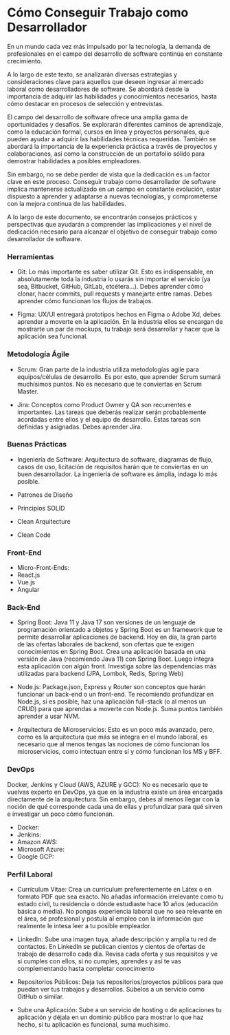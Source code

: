 # Cómo Conseguir Trabajo como Desarrollador

En un mundo cada vez más impulsado por la tecnología, la demanda de profesionales en el campo del desarrollo de software continúa en constante crecimiento.

A lo largo de este texto, se analizarán diversas estrategias y consideraciones clave para aquellos que deseen ingresar al mercado laboral como desarrolladores de software. Se abordará desde la importancia de adquirir las habilidades y conocimientos necesarios, hasta cómo destacar en procesos de selección y entrevistas.

El campo del desarrollo de software ofrece una amplia gama de oportunidades y desafíos. Se explorarán diferentes caminos de aprendizaje, como la educación formal, cursos en línea y proyectos personales, que pueden ayudar a adquirir las habilidades técnicas requeridas. También se abordará la importancia de la experiencia práctica a través de proyectos y colaboraciones, así como la construcción de un portafolio sólido para demostrar habilidades a posibles empleadores.

Sin embargo, no se debe perder de vista que la dedicación es un factor clave en este proceso. Conseguir trabajo como desarrollador de software implica mantenerse actualizado en un campo en constante evolución, estar dispuesto a aprender y adaptarse a nuevas tecnologías, y comprometerse con la mejora continua de las habilidades.

A lo largo de este documento, se encontrarán consejos prácticos y perspectivas que ayudarán a comprender las implicaciones y el nivel de dedicación necesario para alcanzar el objetivo de conseguir trabajo como desarrollador de software.

### Herramientas

* Git: Lo más importante es saber utilizar Git. Esto es indispensable, en absolutamente toda la industria lo usarás sin importar el servicio (ya sea, Bitbucket, GitHub, GitLab, etcétera…). Debes aprender cómo clonar, hacer commits, pull requests y manejarte entre ramas. Debes aprender cómo funcionan los flujos de trabajos.

* Figma: UX/UI entregará prototipos hechos en Figma o Adobe Xd, debes aprender a moverte en la aplicación. En la industria ellos se encargan de mostrarte un par de mockups, tu trabajo será desarrollar y hacer que la aplicación sea funcional.


### Metodología Ágile

* Scrum: Gran parte de la industria utiliza metodologías agile para equipos/células de desarrollo. Es por esto, que aprender Scrum sumará muchísimos puntos. No es necesario que te conviertas en Scrum Master.

* Jira: Conceptos como Product Owner y QA son recurrentes e importantes. Las tareas que deberás realizar serán probablemente acordadas entre ellos y el equipo de desarrollo. Éstas tareas son definidas y asignadas. Debes aprender Jira.

### Buenas Prácticas

* Ingeniería de Software: Arquitectura de software, diagramas de flujo, casos de uso, licitación de requisitos harán que te conviertas en un buen desarrollador. La ingeniería de software es ámplia, indaga lo más posible.

* Patrones de Diseño 
* Principios SOLID
* Clean Arquitecture
* Clean Code

### Front-End

* Micro-Front-Ends:
* React.js
* Vue.js
* Angular

### Back-End

* Spring Boot: Java 11 y Java 17 son versiones de un lenguaje de programación orientado a objetos y Spring Boot es un framework que te permite desarrollar aplicaciones de backend. Hoy en día, la gran parte de las ofertas laborales de backend, son ofertas que te exigen conocimientos en Spring Boot. Crea una aplicación basada en una versión de Java (recomiendo Java 11) con Spring Boot. Luego integra esta aplicación con algún front. Investiga sobre las dependencias más utilizadas para backend (JPA, Lombok, Redis, Spring Web)

* Node.js: Package.json, Express y Router son conceptos que harán funcionar un back-end o un front-end. Te recomiendo profundizar en Node.js, si es posible, haz una aplicación full-stack (o al menos un CRUD) para que aprendas a moverte con Node.js. Suma puntos también aprender a usar NVM.

* Arquitectura de Microservicios: Esto es un poco más avanzado, pero, como es la arquitectura que más se integra en el mundo laboral, es necesario que al menos tengas las nociones de cómo funcionan los microservicios, como intectuan entre sí y cómo funcionan los MS y BFF.

### DevOps

Docker, Jenkins y Cloud (AWS, AZURE y GCC): No es necesario que te vuelvas experto en DevOps, ya que en la industria existe un área encargada directamente de la arquitectura. Sin embargo, debes al menos llegar con la noción de qué corresponde cada una de ellas y profundizar para qué sirven e investigar un poco cómo funcionan.

* Docker:
* Jenkins:
* Amazon AWS:
* Microsoft Azure:
* Google GCP:

### Perfil Laboral

* Currículum Vitae: Crea un currículum preferentemente en Látex o en formato PDF que sea exacto. No añadas información irrelevante como tu estado civil, tu residencia o dónde estudiaste hace 10 años (educación básica o media). No pongas experiencia laboral que no sea relevante en el área, sé profesional y postula al empleo con la información que realmente le intesa leer a tu posible empleador.

* LinkedIn: Sube una imagen tuya, añade descripción y amplía tu red de contactos. En LinkedIn se publican cientos y cientos de ofertas de trabajo de desarrollo cada día. Revisa cada oferta y sus requisitos y ve si cumples con ellos, si no cumples, aprendes y así te vas complementando hasta completar conocimiento

* Repositorios Públicos: Deja tus repositorios/proyectos públicos para que puedan ver tus trabajos y desarrollos. Súbelos a un servicio como GitHub o similar.

* Sube una Aplicación: Sube a un servicio de hosting o de aplicaciones tu aplicación y déjala en un dominio público para mostrar lo que haz hecho, si tu aplicación es funcional, suma muchísimo. 


